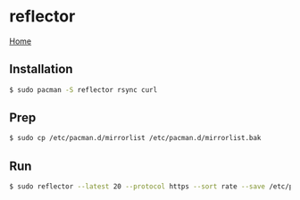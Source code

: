 # reflector

[Home](../README.md)

## Installation

```bash
$ sudo pacman -S reflector rsync curl
```

## Prep
```bash
$ sudo cp /etc/pacman.d/mirrorlist /etc/pacman.d/mirrorlist.bak
```

## Run
```bash
$ sudo reflector --latest 20 --protocol https --sort rate --save /etc/pacman.d/mirrorlist 
```

